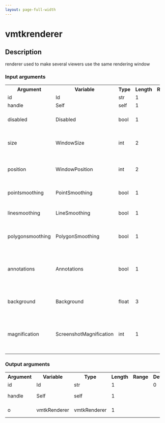 ```yaml
---
layout: page-full-width
---
```

<h1>vmtkrenderer</h1>
<h2>Description</h2>
renderer used to make several viewers use the same rendering window
<h3>Input arguments</h3>
<table class="vmtkscripts">
<tr>
<th>Argument</th><th>Variable</th><th>Type</th><th>Length</th><th>Range</th><th>Default</th><th>Description</th>
</tr>
<tr><td>id</td><td>Id</td><td>str</td><td>1</td><td></td><td>0</td><td>script id</td>
</tr>
<tr><td>handle</td><td>Self</td><td>self</td><td>1</td><td></td><td></td><td>handle to self</td>
</tr>
<tr><td>disabled</td><td>Disabled</td><td>bool</td><td>1</td><td></td><td>0</td><td>disable execution and piping</td>
</tr>
<tr><td>size</td><td>WindowSize</td><td>int</td><td>2</td><td></td><td>[1200, 900]</td><td>size of the rendering window in pixels</td>
</tr>
<tr><td>position</td><td>WindowPosition</td><td>int</td><td>2</td><td></td><td>[50, 50]</td><td>position of the rendering window (top left pixel)</td>
</tr>
<tr><td>pointsmoothing</td><td>PointSmoothing</td><td>bool</td><td>1</td><td></td><td>1</td><td>toggle rendering smooth points</td>
</tr>
<tr><td>linesmoothing</td><td>LineSmoothing</td><td>bool</td><td>1</td><td></td><td>1</td><td>toggle rendering smooth lines</td>
</tr>
<tr><td>polygonsmoothing</td><td>PolygonSmoothing</td><td>bool</td><td>1</td><td></td><td>0</td><td>toggle rendering smooth polygons</td>
</tr>
<tr><td>annotations</td><td>Annotations</td><td>bool</td><td>1</td><td></td><td>1</td><td>toggle rendering of annotations superimposed to the renderer</td>
</tr>
<tr><td>background</td><td>Background</td><td>float</td><td>3</td><td></td><td>[0.1, 0.1, 0.2]</td><td>background color of the rendering window</td>
</tr>
<tr><td>magnification</td><td>ScreenshotMagnification</td><td>int</td><td>1</td><td></td><td>4</td><td>magnification to apply to the rendering window when taking a screenshot</td>
</tr>
</table>
<h3>Output arguments</h3>
<table class="vmtkscripts">
<tr>
<th>Argument</th><th>Variable</th><th>Type</th><th>Length</th><th>Range</th><th>Default</th><th>Description</th>
</tr>
<tr><td>id</td><td>Id</td><td>str</td><td>1</td><td></td><td>0</td><td>script id</td>
</tr>
<tr><td>handle</td><td>Self</td><td>self</td><td>1</td><td></td><td></td><td>handle to self</td>
</tr>
<tr><td>o</td><td>vmtkRenderer</td><td>vmtkRenderer</td><td>1</td><td></td><td></td><td>the renderer</td>
</tr>
</table>

